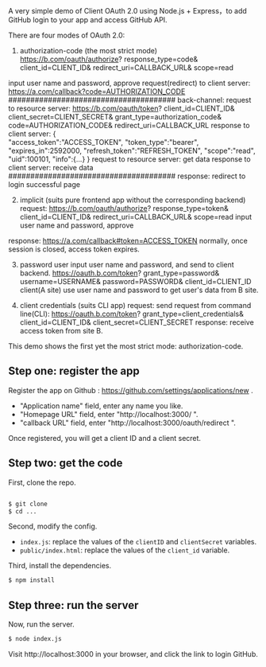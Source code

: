 A very simple demo of Client OAuth 2.0 using Node.js + Express，to add GitHub login to your app and access GitHub API.

There are four modes of OAuth 2.0:
1. authorization-code (the most strict mode)
https://b.com/oauth/authorize?
  response_type=code&
  client_id=CLIENT_ID&
  redirect_uri=CALLBACK_URL&
  scope=read

input user name and password, approve
request(redirect) to client server:
https://a.com/callback?code=AUTHORIZATION_CODE
######################################
back-channel:
request to resource server:
https://b.com/oauth/token?
 client_id=CLIENT_ID&
 client_secret=CLIENT_SECRET&
 grant_type=authorization_code&
 code=AUTHORIZATION_CODE&
 redirect_uri=CALLBACK_URL
response to client server:
 {    
   "access_token":"ACCESS_TOKEN",
   "token_type":"bearer",
   "expires_in":2592000,
   "refresh_token":"REFRESH_TOKEN",
   "scope":"read",
   "uid":100101,
   "info":{...}
 }
request to resource server: get data
response to client server: receive data
######################################
response: redirect to login successful page

2. implicit (suits pure frontend app without the corresponding backend)
request:
https://b.com/oauth/authorize?
  response_type=token&
  client_id=CLIENT_ID&
  redirect_uri=CALLBACK_URL&
  scope=read
input user name and password, approve

response:
https://a.com/callback#token=ACCESS_TOKEN
normally, once session is closed, access token expires.

3. password
user input user name and password, and send to client backend.
https://oauth.b.com/token?
  grant_type=password&
  username=USERNAME&
  password=PASSWORD&
  client_id=CLIENT_ID
client(A site) use user name and password to get user's data from B site.

4. client credentials (suits CLI app)
request: send request from command line(CLI):
https://oauth.b.com/token?
  grant_type=client_credentials&
  client_id=CLIENT_ID&
  client_secret=CLIENT_SECRET
response: receive access token from site B.

This demo shows the first yet the most strict mode: authorization-code.

## Step one: register the app

Register the app on Github : https://github.com/settings/applications/new .


- "Application name" field, enter any name you like.
- "Homepage URL" field, enter "http://localhost:3000/ ".
- "callback URL" field, enter "http://localhost:3000/oauth/redirect ".

Once registered, you will get a client ID and a client secret.

## Step two: get the code

First, clone the repo.
```

```

```bash
$ git clone
$ cd ...
```

Second, modify the config.

- `index.js`: replace the values of the `clientID` and `clientSecret` variables.
- `public/index.html`: replace the values of the `client_id` variable.

Third, install the dependencies.

```bash
$ npm install
```

## Step three: run the server

Now, run the server.

```bash
$ node index.js
```

Visit http://localhost:3000 in your browser, and click the link to login GitHub.
